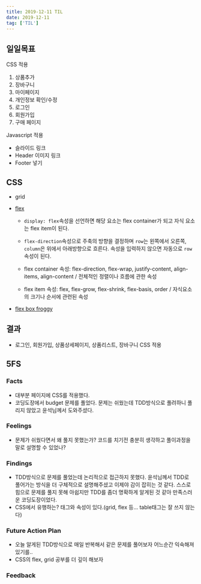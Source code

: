 ```yaml
---
title: 2019-12-11 TIL
date: 2019-12-11
tag: ['TIL']
---
```


## 일일목표

CSS 적용

1. 상품추가
2. 장바구니
3. 마이페이지
4. 개인정보 확인/수정
5. 로그인
6. 회원가입
7. 구매 페이지

Javascript 적용

- 슬라이드 링크
- Header 이미지 링크
- Footer 넣기

## CSS

- grid

- [flex](https://d2.naver.com/helloworld/8540176)

  - `display: flex`속성을 선언하면 해당 요소는 flex container가 되고 자식 요소는 flex item이 된다.

  - `flex-direction`속성으로 주축의 방향을 결정하며 `row`는 왼쪽에서 오른쪽, `column`은 위에서 아래방향으로 흐른다. 속성을 입력하지 않으면 자동으로 `row`속성이 된다.

  - flex container 속성: flex-direction, flex-wrap, justify-content, align-items, align-content / 전체적인 정렬이나 흐름에 관한 속성

  - flex item 속성: flex, flex-grow, flex-shrink, flex-basis, order / 자식요소의 크기나 순서에 관련된 속성

- [flex box froggy](https://flexboxfroggy.com/#ko)

## 결과

- 로그인, 회원가입, 상품상세페이지, 상품리스트, 장바구니 CSS 적용

## 5FS

### Facts

- 대부분 페이지에 CSS를 적용했다.
- 코딩도장에서 budget 문제를 풀었다. 문제는 쉬웠는데 TDD방식으로 풀려하니 풀리지 않았고 윤석님께서 도와주셨다.

### Feelings

- 문제가 쉬웠다면서 왜 풀지 못했는가? 코드를 치기전 충분히 생각하고 풀이과정을 말로 설명할 수 있었나?

### Findings

- TDD방식으로 문제를 풀었는데 논리적으로 접근하지 못했다. 윤석님께서 TDD로 풀어가는 방식을 더 구체적으로 설명해주셨고 이제야 감이 잡히는 것 같다. 스스로 힘으로 문제를 풀지 못해 아쉽지만 TDD를 좀더 명확하게 알게된 것 같아 만족스러운 코딩도장이었다.
- CSS에서 유행하는? 태그와 속성이 있다.(grid, flex 등...  table태그는 잘 쓰지 않는다)

### Future Action Plan

- 오늘 알게된 TDD방식으로 매일 반복해서 같은 문제를 풀어보자 어느순간 익숙해져있기를..
- CSS의 flex, grid 공부를 더 깊이 해보자

### Feedback

